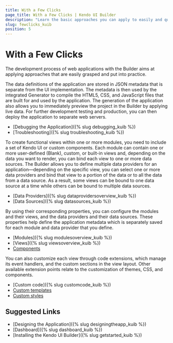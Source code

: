 ```yaml
---
title: With a Few Clicks
page_title: With a Few Clicks | Kendo UI Builder
description: "Learn the basic approaches you can apply to easily and quickly build your web application with the Kendo UI Builder."
slug: fewclicks_kuib
position: 5
---
```


# With a Few Clicks

The development process of web applications with the Builder aims at applying approaches that are easily grasped and put into practice.

The data definitions of the application are stored in JSON metadata that is separate from the UI implementation. The metadata is then used by the integrated Generator to compile the HTML5, CSS, and JavaScript files that are built for and used by the application. The generation of the application also allows you to immediately preview the project in the Builder by applying live data. For further development testing and production, you can then deploy the application to separate web servers.

* [Debugging the Application]({% slug debugging_kuib %})
* [Troubleshooting]({% slug troubleshooting_kuib %})

To create functional views within one or more modules, you need to include a set of Kendo UI or custom components. Each module can contain one or more user-defined (Blank), custom, or built-in views and, depending on the data you want to render, you can bind each view to one or more data sources. The Builder allows you to define multiple data providers for an application&mdash;depending on the specific view, you can select one or more data providers and bind that view to a portion of the data or to all the data from a data source. As a result, some views can be bound to one data source at a time while others can be bound to multiple data sources.

* [Data Providers]({% slug dataprovidersoverview_kuib %})
* [Data Sources]({% slug datasources_kuib %})

By using their corresponding properties, you can configure the modules and their views, and the data providers and their data sources. These properties help define the application metadata which is separately saved for each module and data provider that you define.

* [Modules]({% slug modulesoverview_kuib %})
* [Views]({% slug viewsoverview_kuib %})
* [Components](overviewcomp_kuib)

You can also customize each view through code extensions, which manage its event handlers, and the custom sections in the view layout. Other available extension points relate to the customization of themes, CSS, and components.

* [Custom code]({% slug customcode_kuib %})
* [Custom templates]()
* [Custom styles]()

## Suggested Links

* [Designing the Application]({% slug designingtheapp_kuib %})
* [Dashboard]({% slug dashboard_kuib %})
* [Installing the Kendo UI Builder]({% slug getstarted_kuib %})

